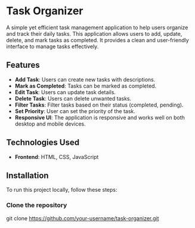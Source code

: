 # Task Organizer

A simple yet efficient task management application to help users organize and track their daily tasks. This application allows users to add, update, delete, and mark tasks as completed. It provides a clean and user-friendly interface to manage tasks effectively.

## Features

- **Add Task**: Users can create new tasks with descriptions.
- **Mark as Completed**: Tasks can be marked as completed.
- **Edit Task**: Users can update task details.
- **Delete Task**: Users can delete unwanted tasks.
- **Filter Tasks**: Filter tasks based on their status (completed, pending).
- **Set Priority**: User can set the priority of the task.
- **Responsive UI**: The application is responsive and works well on both desktop and mobile devices.

## Technologies Used

- **Frontend**: HTML, CSS, JavaScript

## Installation

To run this project locally, follow these steps:

### Clone the repository
git clone https://github.com/your-username/task-organizer.git

